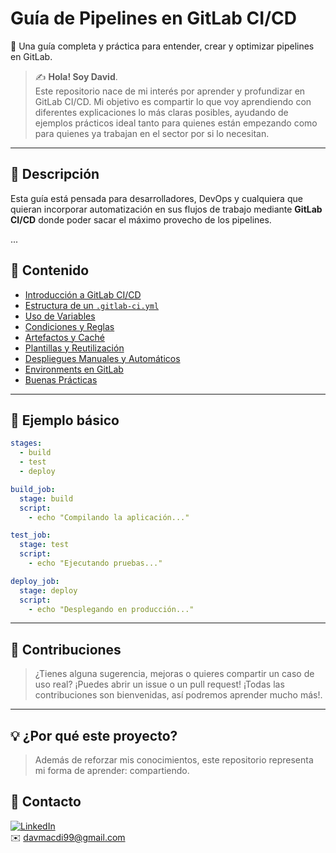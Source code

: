 # Guía de Pipelines en GitLab CI/CD

🚀 Una guía completa y práctica para entender, crear y optimizar pipelines en GitLab.

> ✍️ **Hola! Soy David**.  
> Este repositorio nace de mi interés por aprender y profundizar en GitLab CI/CD. Mi objetivo es compartir lo que voy aprendiendo con diferentes explicaciones lo más claras posibles, ayudando de ejemplos prácticos ideal tanto para quienes están empezando como para quienes ya trabajan en el sector por si lo necesitan.

---

## 📘 Descripción

Esta guía está pensada para desarrolladores, DevOps y cualquiera que quieran incorporar automatización en sus flujos de trabajo mediante **GitLab CI/CD** donde poder sacar el máximo provecho de los pipelines.

...

## 📂 Contenido

- [Introducción a GitLab CI/CD](/Carpetas-Contenidos/Introduccion/introduccion.md)
- [Estructura de un `.gitlab-ci.yml`](/Carpetas-Contenidos/Estructura/estructura-yml.md)
- [Uso de Variables](/Carpetas-Contenidos/Variables/variables.md)
- [Condiciones y Reglas](/Carpetas-Contenidos/Condiciones-Reglas/condiciones-reglas.md)
- [Artefactos y Caché](/Carpetas-Contenidos/Artefactos-cache/artefactos-cache.md)
- [Plantillas y Reutilización](/Carpetas-Contenidos/Plantillas/plantillas-reutilizacion.md)
- [Despliegues Manuales y Automáticos](/Carpetas-Contenidos/Despliegues/despliegues.md)
- [Environments en GitLab](/Carpetas-Contenidos/Enviroments/environments.md)
- [Buenas Prácticas](/Carpetas-Contenidos/BuenasPracticas/buenas-practicas.md)

---

## 📄 Ejemplo básico

```yaml
stages:
  - build
  - test
  - deploy

build_job:
  stage: build
  script:
    - echo "Compilando la aplicación..."

test_job:
  stage: test
  script:
    - echo "Ejecutando pruebas..."

deploy_job:
  stage: deploy
  script:
    - echo "Desplegando en producción..."

```
---

## 🙌 Contribuciones
> ¿Tienes alguna sugerencia, mejoras o quieres compartir un caso de uso real?
> ¡Puedes abrir un issue o un pull request! ¡Todas las contribuciones son bienvenidas, así podremos aprender mucho más!.
> 
---

## 💡 ¿Por qué este proyecto?
> Además de reforzar mis conocimientos, este repositorio representa mi forma de aprender: compartiendo.

## 🔗 Contacto

[![LinkedIn](https://img.shields.io/badge/LinkedIn-David%20Macias-blue?logo=linkedin&style=flat-square)](https://www.linkedin.com/in/davidmaciasdiaz/)  
✉️ davmacdi99@gmail.com







